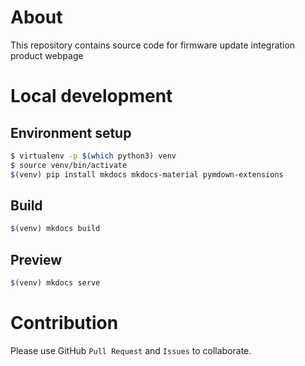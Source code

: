 # About

This repository contains source code for firmware update integration product
webpage

# Local development

## Environment setup

```bash
$ virtualenv -p $(which python3) venv
$ source venv/bin/activate
$(venv) pip install mkdocs mkdocs-material pymdown-extensions
```

## Build

```bash
$(venv) mkdocs build
```

## Preview

```bash
$(venv) mkdocs serve
```

# Contribution

Please use GitHub `Pull Request` and `Issues` to collaborate.

